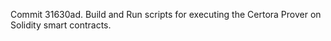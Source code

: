Commit 31630ad.                    Build and Run scripts for executing the Certora Prover on Solidity smart contracts.